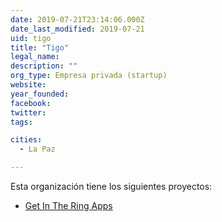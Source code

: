 ```yaml
---
date: 2019-07-21T23:14:06.000Z
date_last_modified: 2019-07-21
uid: tigo
title: "Tigo"
legal_name: 
description: ""
org_type: Empresa privada (startup)
website: 
year_founded: 
facebook: 
twitter: 
tags:

cities: 
  - La Paz

---
```


Esta organización tiene los siguientes proyectos:

- [Get In The Ring Apps](/i/get-in-the-ring-apps.html)
